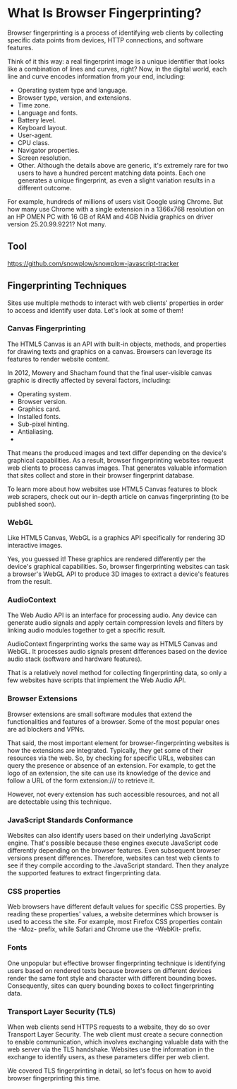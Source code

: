 # What Is Browser Fingerprinting?

Browser fingerprinting is a process of identifying web clients by collecting specific data points from devices, HTTP connections, and software features.

Think of it this way: a real fingerprint image is a unique identifier that looks like a combination of lines and curves, right? Now, in the digital world, each line and curve encodes information from your end, including:

- Operating system type and language.
- Browser type, version, and extensions.
- Time zone.
- Language and fonts.
- Battery level.
- Keyboard layout.
- User-agent.
- CPU class.
- Navigator properties.
- Screen resolution.
- Other.
Although the details above are generic, it's extremely rare for two users to have a hundred percent matching data points. Each one generates a unique fingerprint, as even a slight variation results in a different outcome.

For example, hundreds of millions of users visit Google using Chrome. But how many use Chrome with a single extension in a 1366x768 resolution on an HP OMEN PC with 16 GB of RAM and 4GB Nvidia graphics on driver version 25.20.99.9221? Not many.

## Tool

https://github.com/snowplow/snowplow-javascript-tracker

## Fingerprinting Techniques
Sites use multiple methods to interact with web clients' properties in order to access and identify user data. Let's look at some of them!

### Canvas Fingerprinting
The HTML5 Canvas is an API with built-in objects, methods, and properties for drawing texts and graphics on a canvas. Browsers can leverage its features to render website content.

In 2012, Mowery and Shacham found that the final user-visible canvas graphic is directly affected by several factors, including:

- Operating system.
- Browser version.
- Graphics card.
- Installed fonts.
- Sub-pixel hinting.
- Antialiasing.
- 
That means the produced images and text differ depending on the device's graphical capabilities. As a result, browser fingerprinting websites request web clients to process canvas images. That generates valuable information that sites collect and store in their browser fingerprint database.

To learn more about how websites use HTML5 Canvas features to block web scrapers, check out our in-depth article on canvas fingerprinting (to be published soon).

### WebGL
Like HTML5 Canvas, WebGL is a graphics API specifically for rendering 3D interactive images.

Yes, you guessed it! These graphics are rendered differently per the device's graphical capabilities. So, browser fingerprinting websites can task a browser's WebGL API to produce 3D images to extract a device's features from the result.

### AudioContext
The Web Audio API is an interface for processing audio. Any device can generate audio signals and apply certain compression levels and filters by linking audio modules together to get a specific result.

AudioContext fingerprinting works the same way as HTML5 Canvas and WebGL. It processes audio signals present differences based on the device audio stack (software and hardware features).

That is a relatively novel method for collecting fingerprinting data, so only a few websites have scripts that implement the Web Audio API.

### Browser Extensions
Browser extensions are small software modules that extend the functionalities and features of a browser. Some of the most popular ones are ad blockers and VPNs.

That said, the most important element for browser-fingerprinting websites is how the extensions are integrated. Typically, they get some of their resources via the web. So, by checking for specific URLs, websites can query the presence or absence of an extension. For example, to get the logo of an extension, the site can use its knowledge of the device and follow a URL of the form extension://<extensionID>/<pathToFile> to retrieve it.

However, not every extension has such accessible resources, and not all are detectable using this technique.

### JavaScript Standards Conformance
Websites can also identify users based on their underlying JavaScript engine. That's possible because these engines execute JavaScript code differently depending on the browser features. Even subsequent browser versions present differences. Therefore, websites can test web clients to see if they compile according to the JavaScript standard. Then they analyze the supported features to extract fingerprinting data.

### CSS properties
Web browsers have different default values for specific CSS properties. By reading these properties' values, a website determines which browser is used to access the site. For example, most Firefox CSS properties contain the -Moz- prefix, while Safari and Chrome use the -WebKit- prefix.

### Fonts
One unpopular but effective browser fingerprinting technique is identifying users based on rendered texts because browsers on different devices render the same font style and character with different bounding boxes. Consequently, sites can query bounding boxes to collect fingerprinting data.

### Transport Layer Security (TLS)
When web clients send HTTPS requests to a website, they do so over Transport Layer Security. The web client must create a secure connection to enable communication, which involves exchanging valuable data with the web server via the TLS handshake. Websites use the information in the exchange to identify users, as these parameters differ per web client.

We covered TLS fingerprinting in detail, so let's focus on how to avoid browser fingerprinting this time.
